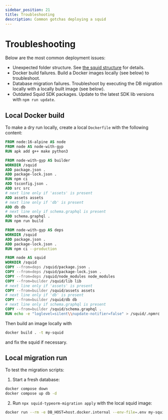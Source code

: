```yaml
---
sidebar_position: 21
title: Troubleshooting
description: Common gotchas deploying a squid
---
```


# Troubleshooting

Below are the most common deployment issues:

- Unexpected folder structure. See [the squid structure](/basics/squid-structure) for details.
- Docker build failures. Build a Docker images locally (see below) to troubleshoot.
- Database migration failures. Troubleshoot by executing the DB migration locally with a locally built image (see below).
- Outdated Squid SDK packages. Update to the latest SDK lib versions with `npm run update`.


## Local Docker build

To make a dry run locally, create a local `Dockerfile` with the following content:

```dockerfile title="Dockerfile"
FROM node:16-alpine AS node
FROM node AS node-with-gyp
RUN apk add g++ make python3

FROM node-with-gyp AS builder
WORKDIR /squid
ADD package.json .
ADD package-lock.json .
RUN npm ci
ADD tsconfig.json .
ADD src src
# next line only if 'assets' is present
ADD assets assets
# next line only if 'db' is present
ADD db db
# next line only if schema.graphql is present
ADD schema.graphql .
RUN npm run build

FROM node-with-gyp AS deps
WORKDIR /squid
ADD package.json .
ADD package-lock.json .
RUN npm ci --production

FROM node AS squid
WORKDIR /squid
COPY --from=deps /squid/package.json .
COPY --from=deps /squid/package-lock.json .
COPY --from=deps /squid/node_modules node_modules
COPY --from=builder /squid/lib lib
# next line only if 'assets' is present
COPY --from=builder /squid/assets assets
# next line only if 'db' is present
COPY --from=builder /squid/db db
# next line only if schema.graphql is present
COPY --from=builder /squid/schema.graphql .
RUN echo -e "loglevel=silent\\nupdate-notifier=false" > /squid/.npmrc
```

Then build an image locally with 
```bash
docker build . -t my-squid
```
and fix the squid if necessary.

## Local migration run

To test the migration scripts:

1. Start a fresh database:

```bash
docker compose down 
docker compose up db -d
```

2. Run `npx squid-typeorm-migration apply` with the local squid image:

```bash
docker run --rm -e DB_HOST=host.docker.internal --env-file=.env my-squid npx squid-typeorm-migration apply
```
